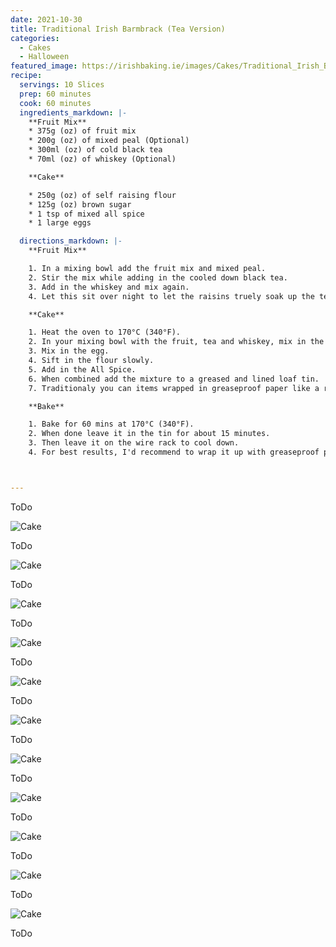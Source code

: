 ```yaml
---
date: 2021-10-30
title: Traditional Irish Barmbrack (Tea Version)
categories:
  - Cakes
  - Halloween
featured_image: https://irishbaking.ie/images/Cakes/Traditional_Irish_Barmbrack_Tea_Version/Image_1.jpg
recipe:
  servings: 10 Slices
  prep: 60 minutes
  cook: 60 minutes
  ingredients_markdown: |-
    **Fruit Mix**
    * 375g (oz) of fruit mix
    * 200g (oz) of mixed peal (Optional)
    * 300ml (oz) of cold black tea
    * 70ml (oz) of whiskey (Optional)

    **Cake**

    * 250g (oz) of self raising flour
    * 125g (oz) brown sugar
    * 1 tsp of mixed all spice
    * 1 large eggs

  directions_markdown: |-
    **Fruit Mix**

    1. In a mixing bowl add the fruit mix and mixed peal.
    2. Stir the mix while adding in the cooled down black tea.
    3. Add in the whiskey and mix again.
    4. Let this sit over night to let the raisins truely soak up the tea and whiskey.

    **Cake**

    1. Heat the oven to 170°C (340°F).
    2. In your mixing bowl with the fruit, tea and whiskey, mix in the sugar.
    3. Mix in the egg.
    4. Sift in the flour slowly.
    5. Add in the All Spice.
    6. When combined add the mixture to a greased and lined loaf tin.
    7. Traditionaly you can items wrapped in greaseproof paper like a ring.

    **Bake**

    1. Bake for 60 mins at 170°C (340°F).
    2. When done leave it in the tin for about 15 minutes.
    3. Then leave it on the wire rack to cool down.
    4. For best results, I'd recommend to wrap it up with greaseproof paper and then tin foil and leave it for 2 days before digging into it.



---
```

ToDo

![Cake](https://irishbaking.ie/images/Cakes/Traditional_Irish_Barmbrack_Tea_Version/Image_2.jpg)

ToDo

![Cake](https://irishbaking.ie/images/Cakes/Traditional_Irish_Barmbrack_Tea_Version/Image_3.jpg)

ToDo

![Cake](https://irishbaking.ie/images/Cakes/Traditional_Irish_Barmbrack_Tea_Version/Image_4.jpg)

ToDo

![Cake](https://irishbaking.ie/images/Cakes/Traditional_Irish_Barmbrack_Tea_Version/Image_5.jpg)

ToDo

![Cake](https://irishbaking.ie/images/Cakes/Traditional_Irish_Barmbrack_Tea_Version/Image_6.jpg)

ToDo

![Cake](https://irishbaking.ie/images/Cakes/Traditional_Irish_Barmbrack_Tea_Version/Image_7.jpg)

ToDo

![Cake](https://irishbaking.ie/images/Cakes/Traditional_Irish_Barmbrack_Tea_Version/Image_8.jpg)

ToDo

![Cake](https://irishbaking.ie/images/Cakes/Traditional_Irish_Barmbrack_Tea_Version/Image_9.jpg)

ToDo

![Cake](https://irishbaking.ie/images/Cakes/Traditional_Irish_Barmbrack_Tea_Version/Image_10.jpg)

ToDo

![Cake](https://irishbaking.ie/images/Cakes/Traditional_Irish_Barmbrack_Tea_Version/Image_11.jpg)

ToDo

![Cake](https://irishbaking.ie/images/Cakes/Traditional_Irish_Barmbrack_Tea_Version/Image_12.jpg)

ToDo

